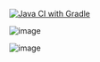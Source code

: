 [![Java CI with Gradle](https://github.com/Ac9I-Fedulova/Hw_patterns-task-1/actions/workflows/gradle.yml/badge.svg)](https://github.com/Ac9I-Fedulova/Hw_patterns-task-1/actions/workflows/gradle.yml)

![image](https://github.com/user-attachments/assets/b376d7dd-1bf6-48ae-b80c-7a7c2c1773a3)

![image](https://github.com/user-attachments/assets/08a7d122-7f5e-4b53-b9c8-cdd705998cee)
